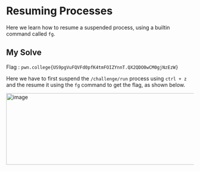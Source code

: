 # Resuming Processes

Here we learn how to resume a suspended process, using a builtin command called `fg`.

## My Solve

Flag : `pwn.college{US9pgVuFQVFd0pfK4tmFOIZYnnT.QX2QDO0wCM0gjNzEzW}`

Here we have to first suspend the `/challenge/run` process using `ctrl + z` and the resume it using the `fg` command to get the flag, as shown below.

<img width="647" height="192" alt="image" src="https://github.com/user-attachments/assets/0e633053-8be1-406e-9b8f-dbbaae644ca4" />
